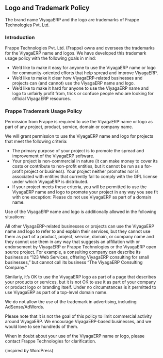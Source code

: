 ## Logo and Trademark Policy

The brand name ViyagaERP and the logo are trademarks of Frappe Technologies Pvt. Ltd.

### Introduction

Frappe Technologies Pvt. Ltd. (Frappe) owns and oversees the trademarks for the ViyagaERP name and logos. We have developed this trademark usage policy with the following goals in mind:

- We’d like to make it easy for anyone to use the ViyagaERP name or logo for community-oriented efforts that help spread and improve ViyagaERP.
- We’d like to make it clear how ViyagaERP-related businesses and projects can (and cannot) use the ViyagaERP name and logo.
- We’d like to make it hard for anyone to use the ViyagaERP name and logo to unfairly profit from, trick or confuse people who are looking for official ViyagaERP resources.

### Frappe Trademark Usage Policy

Permission from Frappe is required to use the ViyagaERP name or logo as part of any project, product, service, domain or company name.

We will grant permission to use the ViyagaERP name and logo for projects that meet the following criteria:

- The primary purpose of your project is to promote the spread and improvement of the ViyagaERP software.
- Your project is non-commercial in nature (it can make money to cover its costs or contribute to non-profit entities, but it cannot be run as a for-profit project or business).
Your project neither promotes nor is associated with entities that currently fail to comply with the GPL license under which ViyagaERP is distributed.
- If your project meets these criteria, you will be permitted to use the ViyagaERP name and logo to promote your project in any way you see fit with one exception: Please do not use ViyagaERP as part of a domain name.

Use of the ViyagaERP name and logo is additionally allowed in the following situations:

All other ViyagaERP-related businesses or projects can use the ViyagaERP name and logo to refer to and explain their services, but they cannot use them as part of a product, project, service, domain, or company name and they cannot use them in any way that suggests an affiliation with or endorsement by ViyagaERP or Frappe Technologies or the ViyagaERP open source project. For example, a consulting company can describe its business as “123 Web Services, offering ViyagaERP consulting for small businesses,” but cannot call its business “The ViyagaERP Consulting Company.”

Similarly, it’s OK to use the ViyagaERP logo as part of a page that describes your products or services, but it is not OK to use it as part of your company or product logo or branding itself. Under no circumstances is it permitted to use ViyagaERP as part of a top-level domain name.

We do not allow the use of the trademark in advertising, including AdSense/AdWords.

Please note that it is not the goal of this policy to limit commercial activity around ViyagaERP. We encourage ViyagaERP-based businesses, and we would love to see hundreds of them.

When in doubt about your use of the ViyagaERP name or logo, please contact Frappe Technologies for clarification.

(inspired by WordPress)
